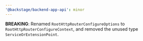 ```yaml
---
'@backstage/backend-app-api': minor
---
```


**BREAKING**: Renamed `RootHttpRouterConfigureOptions` to `RootHttpRouterConfigureContext`, and removed the unused type `ServiceOrExtensionPoint`.
